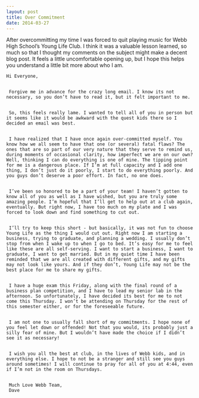```yaml
---
layout: post
title: Over Commitment
date: 2014-03-27
---
```

After overcommitting my time I was forced to quit playing music for Webb High School’s Young Life Club. I think it was a valuable lesson learned, so much so that I thought my comments on the subject might make a decent blog post. It feels a little uncomfortable opening up, but I hope this helps you understand a little bit more about who I am.

    Hi Everyone,
    
    
     Forgive me in advance for the crazy long email. I know its not necessary, so you don’t have to read it, but it felt important to me.
    
    
     So, this feels really lame. I wanted to tell all of you in person but it seems like it would be awkward with the quest kids there so I decided an email was best.
    
    
     I have realized that I have once again over-committed myself. You know how we all seem to have that one (or several) fatal flaws? The ones that are so part of our very nature that they serve to remind us, during moments of occasional clarity, how imperfect we are on our own? Well, thinking I can do everything is one of mine. The tipping point for me is a dangerous place. If I’m at full capacity and I add one thing, I don’t just do it poorly, I start to do everything poorly. And you guys don’t deserve a poor effort. In fact, no one does.
    
    
     I’ve been so honored to be a part of your team! I haven’t gotten to know all of you as well as I have wished, but you are truly some amazing people. I’m hopeful that I’ll get to help out at a club again, eventually. But right now, I have too much on my plate and I was forced to look down and find something to cut out.
    
    
     I’ll try to keep this short - but basically, it was not fun to choose Young Life as the thing I would cut out. Right now I am starting a business, trying to graduate, and planning a wedding. I usually don’t stop from when I wake up to when I go to bed. It’s easy for me to feel like these are all self-serving. I want to start a business, I want to graduate, I want to get married. But in my quiet time I have been reminded that we are all created with different gifts, and my gifts may not look like yours. And if they don’t, Young Life may not be the best place for me to share my gifts.
    
    
     I have a huge exam this Friday, along with the final round of a business plan competition, and I have to lead my senior lab in the afternoon. So unfortunately, I have decided its best for me to not come this Thursday. I won’t be attending on Thursday for the rest of this semester either, or for the foreseeable future.
    
    
     I am not one to usually fall short of my commitments. I hope none of you feel let down or offended! Not that you would, its probably just a silly fear of mine. But I wouldn’t have made the choice if I didn’t see it as necessary!
    
    
     I wish you all the best at club, in the lives of Webb kids, and in everything else. I hope to not be a stranger and still see you guys around sometimes! I will continue to pray for all of you at 4:44, even if I’m not in the room on Thursdays.
    
    
     Much Love Webb Team,
     Dave

